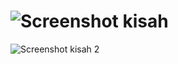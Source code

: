 # ![Screenshot kisah](https://user-images.githubusercontent.com/88997085/169767934-a32f2740-b5ec-484a-b323-5bf1485ca652.png)

![Screenshot kisah 2](https://user-images.githubusercontent.com/88997085/169768363-8c484331-8435-4d08-8fa8-9e845d8b3399.png)
